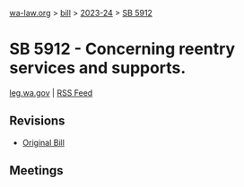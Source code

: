 [wa-law.org](/) > [bill](/bill/) > [2023-24](/bill/2023-24/) > [SB 5912](/bill/2023-24/sb/5912/)

# SB 5912 - Concerning reentry services and supports.
[leg.wa.gov](https://app.leg.wa.gov/billsummary?BillNumber=5912&Year=2023&Initiative=false) | [RSS Feed](./rss.xml)

## Revisions
* [Original Bill](1/)

## Meetings